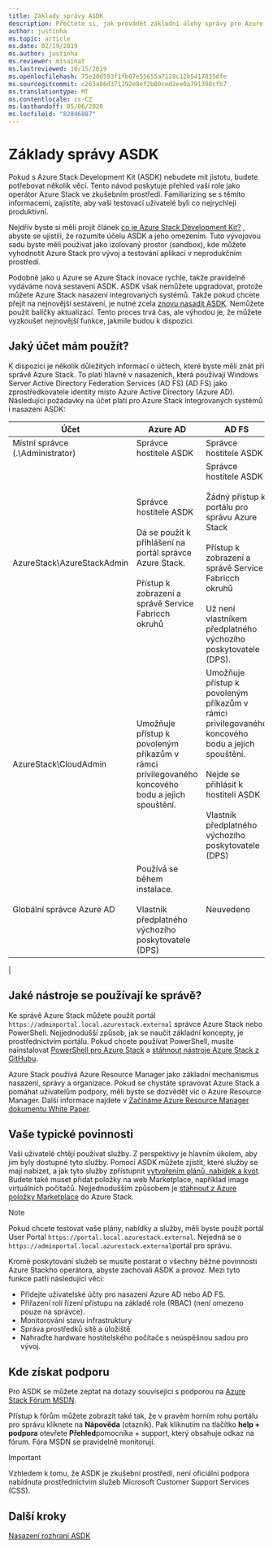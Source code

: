 ```yaml
---
title: Základy správy ASDK
description: Přečtěte si, jak provádět základní úlohy správy pro Azure Stack Development Kit (ASDK).
author: justinha
ms.topic: article
ms.date: 02/19/2019
ms.author: justinha
ms.reviewer: misainat
ms.lastreviewed: 10/15/2019
ms.openlocfilehash: 75e20d593f1fb07e55655a7128c12b5417835dfe
ms.sourcegitcommit: c263a86d371192e8ef2b80ced2ee0a791398cfb7
ms.translationtype: MT
ms.contentlocale: cs-CZ
ms.lasthandoff: 05/06/2020
ms.locfileid: "82846887"
---
```

# <a name="asdk-admin-basics"></a>Základy správy ASDK
Pokud s Azure Stack Development Kit (ASDK) nebudete mít jistotu, budete potřebovat několik věcí. Tento návod poskytuje přehled vaší role jako operátor Azure Stack ve zkušebním prostředí. Familiarizing se s těmito informacemi, zajistíte, aby vaši testovací uživatelé byli co nejrychleji produktivní.

Nejdřív byste si měli projít článek [co je Azure Stack Development Kit?](asdk-what-is.md) , abyste se ujistili, že rozumíte účelu ASDK a jeho omezením. Tuto vývojovou sadu byste měli používat jako izolovaný prostor (sandbox), kde můžete vyhodnotit Azure Stack pro vývoj a testování aplikací v neprodukčním prostředí. 

Podobně jako u Azure se Azure Stack inovace rychle, takže pravidelně vydáváme nová sestavení ASDK. ASDK však nemůžete upgradovat, protože můžete Azure Stack nasazení integrovaných systémů. Takže pokud chcete přejít na nejnovější sestavení, je nutné zcela [znovu nasadit ASDK](asdk-redeploy.md). Nemůžete použít balíčky aktualizací. Tento proces trvá čas, ale výhodou je, že můžete vyzkoušet nejnovější funkce, jakmile budou k dispozici. 

## <a name="what-account-should-i-use"></a>Jaký účet mám použít?
K dispozici je několik důležitých informací o účtech, které byste měli znát při správě Azure Stack. To platí hlavně v nasazeních, která používají Windows Server Active Directory Federation Services (AD FS) (AD FS) jako zprostředkovatele identity místo Azure Active Directory (Azure AD). Následující požadavky na účet platí pro Azure Stack integrovaných systémů i nasazení ASDK:

|Účet|Azure AD|AD FS|
|-----|-----|-----|
|Místní správce (.\Administrator)|Správce hostitele ASDK|Správce hostitele ASDK|
|AzureStack\AzureStackAdmin|Správce hostitele ASDK<br><br>Dá se použít k přihlášení na portál správce Azure Stack.<br><br>Přístup k zobrazení a správě Service Fabricch okruhů|Správce hostitele ASDK<br><br>Žádný přístup k portálu pro správu Azure Stack<br><br>Přístup k zobrazení a správě Service Fabricch okruhů<br><br>Už není vlastníkem předplatného výchozího poskytovatele (DPS).|
|AzureStack\CloudAdmin|Umožňuje přístup k povoleným příkazům v rámci privilegovaného koncového bodu a jejich spouštění.|Umožňuje přístup k povoleným příkazům v rámci privilegovaného koncového bodu a jejich spouštění.<br><br>Nejde se přihlásit k hostiteli ASDK<br><br>Vlastník předplatného výchozího poskytovatele (DPS)|
|Globální správce Azure AD|Používá se během instalace.<br><br>Vlastník předplatného výchozího poskytovatele (DPS)|Neuvedeno|
|

## <a name="what-tools-do-i-use-to-manage"></a>Jaké nástroje se používají ke správě?
Ke správě Azure Stack můžete použít portál `https://adminportal.local.azurestack.external` správce Azure Stack nebo PowerShell. Nejjednodušší způsob, jak se naučit základní koncepty, je prostřednictvím portálu. Pokud chcete používat PowerShell, musíte nainstalovat [PowerShell pro Azure Stack](asdk-post-deploy.md#install-azure-stack-powershell) a [stáhnout nástroje Azure Stack z GitHubu](asdk-post-deploy.md#download-the-azure-stack-tools).

Azure Stack používá Azure Resource Manager jako základní mechanismus nasazení, správy a organizace. Pokud se chystáte spravovat Azure Stack a pomáhat uživatelům podpory, měli byste se dozvědět víc o Azure Resource Manager. Další informace najdete v [Začínáme Azure Resource Manager dokumentu White Paper](https://download.microsoft.com/download/E/A/4/EA4017B5-F2ED-449A-897E-BD92E42479CE/Getting_Started_With_Azure_Resource_Manager_white_paper_EN_US.pdf).

## <a name="your-typical-responsibilities"></a>Vaše typické povinnosti
Vaši uživatelé chtějí používat služby. Z perspektivy je hlavním úkolem, aby jim byly dostupné tyto služby. Pomocí ASDK můžete zjistit, které služby se mají nabízet, a jak tyto služby zpřístupnit [vytvořením plánů, nabídek a kvót](../operator/azure-stack-tutorial-tenant-vm.md). Budete také muset přidat položky na web Marketplace, například image virtuálních počítačů. Nejjednodušším způsobem je [stáhnout z Azure položky Marketplace](../operator/azure-stack-create-and-publish-marketplace-item.md) do Azure Stack.

> [!NOTE]
> Pokud chcete testovat vaše plány, nabídky a služby, měli byste použít portál User Portal `https://portal.local.azurestack.external`. Nejedná se o `https://adminportal.local.azurestack.external`portál pro správu.

Kromě poskytování služeb se musíte postarat o všechny běžné povinnosti Azure Stackho operátora, abyste zachovali ASDK a provoz. Mezi tyto funkce patří následující věci:
- Přidejte uživatelské účty pro nasazení Azure AD nebo AD FS.
- Přiřazení rolí řízení přístupu na základě role (RBAC) (není omezeno pouze na správce).
- Monitorování stavu infrastruktury
- Správa prostředků sítě a úložiště
- Nahraďte hardware hostitelského počítače s neúspěšnou sadou pro vývoj.

## <a name="where-to-get-support"></a>Kde získat podporu
Pro ASDK se můžete zeptat na dotazy související s podporou na [Azure Stack Fórum MSDN](https://social.msdn.microsoft.com/Forums/azure/home?forum=azurestack).

Přístup k fórům můžete zobrazit také tak, že v pravém horním rohu portálu pro správu kliknete na **Nápověda** (otazník). Pak kliknutím na tlačítko **help + podpora** otevřete **Přehled**pomocníka + support, který obsahuje odkaz na fórum. Fóra MSDN se pravidelně monitorují.  

> [!IMPORTANT]
> Vzhledem k tomu, že ASDK je zkušební prostředí, není oficiální podpora nabídnuta prostřednictvím služeb Microsoft Customer Support Services (CSS).

## <a name="next-steps"></a>Další kroky
[Nasazení rozhraní ASDK](asdk-install.md)

